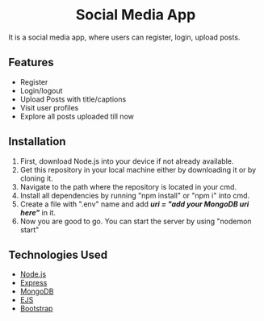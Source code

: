 <div align="center">
  <h1>Social Media App</h1>
</div>
  
It is a social media app, where users can register, login, upload posts.

## Features

- Register
- Login/logout
- Upload Posts with title/captions
- Visit user profiles
- Explore all posts uploaded till now

## Installation

1. First, download Node.js into your device if not already available.
2. Get this repository in your local machine either by downloading it or by cloning it.
3. Navigate to the path where the repository is located in your cmd.
4. Install all dependencies by running "npm install" or "npm i" into cmd.
5. Create a file with ".env" name and add 
              **_uri = "add your MongoDB uri here"_**
  in it.
6. Now you are good to go. You can start the server by using "nodemon start"

## Technologies Used

- [Node.js](https://nodejs.org/en/)
- [Express](https://expressjs.com/)
- [MongoDB](https://www.mongodb.com/)
- [EJS](https://ejs.co/)
- [Bootstrap](https://getbootstrap.com/)
